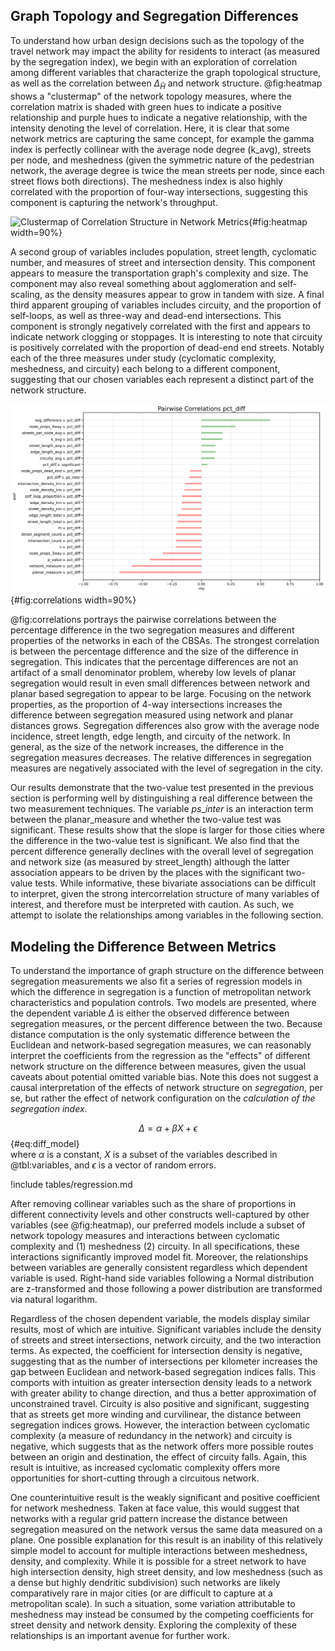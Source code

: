 
## Graph Topology and Segregation Differences

To understand how urban design decisions such as the topology of the travel network may
impact the ability for residents to interact (as measured by the segregation index), we
begin with an exploration of correlation among different variables that characterize the
graph topological structure, as well as the correlation between $\Delta_{\tilde{H}}$ and
network structure. @fig:heatmap shows a "clustermap" of the network topology measures,
where the correlation matrix is shaded with green hues to indicate a positive
relationship and purple hues to indicate a negative relationship, with the intensity
denoting the level of correlation. Here, it is clear that some network metrics are
capturing the same concept, for example the gamma index is perfectly collinear with the
average node degree (k_avg), streets per node, and meshedness (given the symmetric nature
of the pedestrian network, the average degree is twice the mean streets per node, since
each street flows both directions). The meshedness index is also highly correlated with
the proportion of four-way intersections, suggesting this component is capturing the
network's throughput.

![Clustermap of Correlation Structure in Network Metrics](figures/clustermap.png){#fig:heatmap
width=90%}

A second group of variables includes population, street length, cyclomatic number,
and measures of street and intersection density. This component appears to measure the
transportation graph's complexity and size. The component may also reveal something
about agglomeration and self-scaling, as the density measures appear to grow in tandem
with size. A final third apparent grouping of variables includes circuity, and the
proportion of self-loops, as well as three-way and dead-end intersections. This
component is strongly negatively correlated with the first and appears to indicate
network clogging or stoppages. It is interesting to note that circuity is positively
correlated with the proportion of dead-end end streets. Notably each of the three
measures under study (cyclomatic complexity, meshedness, and circuity) each belong to a
different component, suggesting that our chosen variables each represent a distinct part
of the network structure.

![Correlates of $\Delta_{\tilde{H}}$](figures/correlations.png){#fig:correlations width=90%}

@fig:correlations portrays the pairwise correlations between the percentage difference
in the two segregation measures and different properties of the networks in each of the
CBSAs. The strongest correlation is between the percentage difference and the size of
the difference in segregation. This indicates that the percentage differences are not an
artifact of a small denominator problem, whereby low levels of planar segregation would
result in even small differences between network and planar based segregation to appear
to be large. Focusing on the network properties, as the proportion of 4-way
intersections increases the difference between segregation measured using network and
planar distances grows. Segregation differences also grow with the average node
incidence, street length, edge length, and circuity of the network. In general, as the
size of the network increases, the difference in the segregation measures decreases. The
relative differences in segregation measures are negatively associated with the level of
segregation in the city.

<!-- I can drop some of the measures such as p-value, but for the ones
to keep, i'm unclear what all the properties are. Maybe these should
be defined above in the methods section and then I can refer to them
here in the narrative -->

Our results demonstrate that the two-value test presented in the previous section is
performing well by distinguishing a real difference between the two measurement
techniques. The variable $ps\_inter$ is an interaction term between the planar_measure
and whether the two-value test was significant. These results show that the slope is
larger for those cities where the difference in the two-value test is significant. We
also find that the percent difference generally declines with the overall level of
segregation and network size (as measured by street_length) although the latter
association appears to be driven by the places with the significant two-value tests.
While informative, these bivariate associations can be difficult to interpret, given the
strong intercorrelation structure of many variables of interest, and therefore must be
interpreted with caution. As such, we attempt to isolate the relationships among
variables in the following section.

## Modeling the Difference Between Metrics

To understand the importance of graph structure on the difference between segregation
measurements we also fit a series of regression models in which the difference in
segregation is a function of metropolitan network characteristics and population
controls. Two models are presented, where the dependent variable $\Delta$ is either the
observed difference between segregation measures, or the percent difference between the
two. Because distance computation is the only systematic difference between the
Euclidean and network-based segregation measures, we can reasonably interpret the
coefficients from the regression as the "effects" of different network structure on the
difference between measures, given the usual caveats about potential omitted variable
bias. Note this does not suggest a causal interpretation of the effects of network
structure on *segregation*, per se, but rather the effect of network configuration on
the *calculation of the segregation index*.

$$
\Delta = \alpha + \beta X + \epsilon
$${#eq:diff_model}\
where $\alpha$ is a constant, $X$ is a subset of the variables described in @tbl:variables, and
$\epsilon$ is a vector of random errors. 


!include tables/regression.md

After removing collinear variables such as the share of proportions in different
connectivity levels and other constructs well-captured by other variables (see
@fig:heatmap), our preferred models include a subset of network topology measures and
interactions between cyclomatic complexity and (1) meshedness (2) circuity. In all
specifications, these interactions significantly improved model fit. Moreover, the
relationships between variables are generally consistent regardless which dependent
variable is used. Right-hand side variables following a Normal distribution are
z-transformed and those following a power distribution are transformed via natural
logarithm.

Regardless of the chosen dependent variable, the models display similar results, most of
which are intuitive. Significant variables include the density of streets and street
intersections, network circuity, and the two interaction terms. As expected, the
coefficient for intersection density is negative, suggesting that as the number of
intersections per kilometer increases the gap between Euclidean and network-based
segregation indices falls. This comports with intuition as greater intersection density
leads to a network with greater ability to change direction, and thus a better
approximation of unconstrained travel. Circuity is also positive and significant,
suggesting that as streets get more winding and curvilinear, the distance between
segregation indices grows. However, the interaction between cyclomatic complexity (a
measure of redundancy in the network) and circuity is negative, which suggests that as
the network offers more possible routes between an origin and destination, the effect of
circuity falls. Again, this result is intuitive, as increased cyclomatic complexity
offers more opportunities for short-cutting through a circuitous network.

One counterintuitive result is the weakly significant and positive coefficient for
network meshedness. Taken at face value, this would suggest that networks with a regular
grid pattern increase the distance between segregation measured on the network versus
the same data measured on a plane. One possible explanation for this result is an
inability of this relatively simple model to account for multiple interactions between
meshedness, density, and complexity. While it is possible for a street network to have
high intersection density, high street density, and low meshedness (such as a dense but
highly dendritic subdivision) such networks are likely comparatively rare in major
cities (or are difficult to capture at a metropolitan scale). In such a situation, some
variation attributable to meshedness may instead be consumed by the competing
coefficients for street density and network density. Exploring the complexity of these
relationships is an important avenue for further work.

